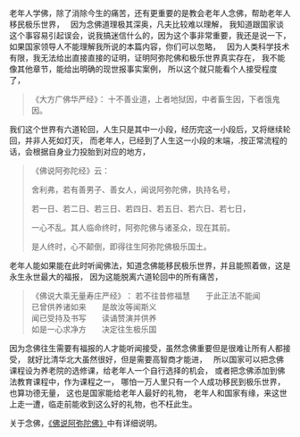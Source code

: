 老年人学佛，除了消除今生的痛苦，还有更重要的是教会老年人念佛，帮助老年人移民极乐世界，
&nbsp;
因为念佛道理极其深奥，凡夫比较难以理解，
我知道跟国家谈这个事容易引起误会，说我搞迷信什么的，因为这个事非常重要，我还是说一下，
如果国家领导人不能理解我所说的本篇内容，你们可以忽略，
&nbsp;
因为人类科学技术有限，我无法给出直接直接的证明，证明阿弥陀佛和极乐世界真实存在，
我不能像其他章节，能给出明确的现世报事实案例，
所以这个就只能看个人接受程度了，
&nbsp;
> 《大方广佛华严经》：
> 十不善业道，上者地狱因，中者畜生因，下者饿鬼因。

我们这个世界有六道轮回，人生只是其中一小段，经历完这一小段后，又将继续轮回，并非人死如灯灭，
而老年人，已经到了人生这一小段的末端，.按正常流程的话，会根据自身业力投胎到对应的地方，
&nbsp;
> 《佛说阿弥陀经》云： 
> 
> 舍利弗，若有善男子、善女人，闻说阿弥陀佛，执持名号，
> 
> 若一日、若二日、若三日、若四日、若五日、若六日、若七日，
> 
> 一心不乱。其人临命终时，阿弥陀佛与诸圣众，现在其前。
> 
> 是人终时，心不颠倒，即得往生阿弥陀佛极乐国土。

老年人能如果能在此时听闻佛法，知道念佛能移民极乐世界，并且能照着做，这是永生永世最大的福报，
因为这能脱离六道轮回中的所有痛苦，
&nbsp;
> 《佛说大乘无量寿庄严经》﻿：
> 若不往昔修福慧　　于此正法不能闻  
> 已曾供养诸如来　　是故汝等闻斯义  
> 闻已受持及书写　　读诵赞演并供养  
> 如是一心求净方　　决定往生极乐国

因为念佛往生需要有福报的人才能听闻接受，虽然念佛重要但是很难让所有人都接受，
就好比清华北大虽然很好，但是需要高智商才能进，
&nbsp;
所以国家可以把念佛课程设为养老院的选修课，给老年人一个自行选择的机会，
或者把念佛添加到佛法教育课程中，作为课程之一，
哪怕一万人里只有一个人成功移民到极乐世界，也算功德无量，
这也是国家能给老年人最好的礼物，
老年人和国家有缘，来这世上走一遭，临走前能收到这么好的礼物，也不枉此生。

关于念佛，[《佛说阿弥陀佛》](https://www.kancloud.cn/luojiangtao/foshuoemituofo)中有详细说明。
